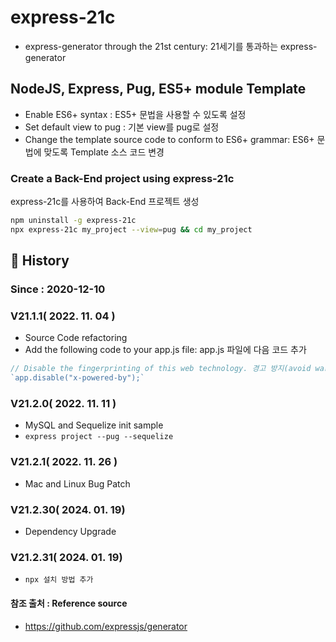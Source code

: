 # express-21c

- express-generator through the 21st century: 21세기를 통과하는 express-generator  
  
## NodeJS, Express, Pug, ES5+ module Template

- Enable ES6+ syntax : ES5+ 문법을 사용할 수 있도록 설정  
- Set default view to pug : 기본 view를 pug로 설정  
- Change the template source code to conform to ES6+ grammar: ES6+ 문법에 맞도록 Template 소스 코드 변경  

### Create a Back-End project using express-21c  
express-21c를 사용하여 Back-End 프로젝트 생성

```sh
npm uninstall -g express-21c
npx express-21c my_project --view=pug && cd my_project
```

## :carousel_horse: History

### Since : 2020-12-10
### V21.1.1( 2022. 11. 04 )

- Source Code refactoring
- Add the following code to your app.js file: app.js 파일에 다음 코드 추가  
 
```js
// Disable the fingerprinting of this web technology. 경고 방지(avoid warning)  
`app.disable("x-powered-by");`
```   

### V21.2.0( 2022. 11. 11 )

- MySQL and Sequelize init sample
- `express project --pug --sequelize`

### V21.2.1( 2022. 11. 26 )

- Mac and Linux Bug Patch

### V21.2.30( 2024. 01. 19)

- Dependency Upgrade

### V21.2.31( 2024. 01. 19)

- `npx 설치 방법 추가`

#### 참조 출처 : Reference source

- <https://github.com/expressjs/generator>
